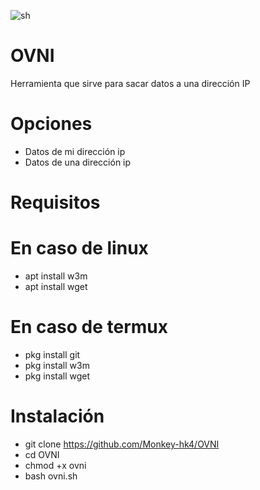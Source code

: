 ![sh](https://github.com/Monkey-hk4/OVNI/blob/main/ovni_foto_original.PNG)

# OVNI 
Herramienta que sirve para sacar datos a una dirección IP

# Opciones
- Datos de mi dirección ip
- Datos de una dirección ip 

# Requisitos
# En caso de linux
- apt install w3m
- apt install wget
# En caso de termux
- pkg install git
- pkg install w3m
- pkg install wget

# Instalación
- git clone https://github.com/Monkey-hk4/OVNI
- cd OVNI
- chmod +x ovni
- bash ovni.sh


